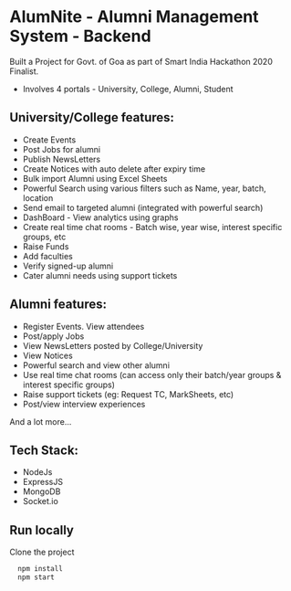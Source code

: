 
# AlumNite - Alumni Management System - Backend

Built a Project for Govt. of Goa as part of Smart India Hackathon 2020 Finalist. 

-  Involves 4 portals - University, College, Alumni, Student

## University/College features:
- Create Events
- Post Jobs for alumni
- Publish NewsLetters
- Create Notices with auto delete after expiry time
- Bulk import Alumni using Excel Sheets
- Powerful Search using various filters such as Name, year, batch, location
- Send email to targeted alumni (integrated with powerful search)
- DashBoard - View analytics using graphs 
- Create real time chat rooms - Batch wise, year wise, interest specific groups, etc
- Raise Funds
- Add faculties
- Verify signed-up alumni 
- Cater alumni needs using support tickets


## Alumni features:
- Register Events. View attendees
- Post/apply Jobs
- View NewsLetters posted by College/University
- View Notices
- Powerful search and view other alumni
- Use real time chat rooms (can access only their batch/year groups & interest specific groups)
- Raise support tickets (eg: Request TC, MarkSheets, etc)
- Post/view interview experiences


And a lot more...


## Tech Stack:
- NodeJs
- ExpressJS
- MongoDB
- Socket.io 


## Run locally 

Clone the project

```bash 
  npm install 
  npm start
```
    

